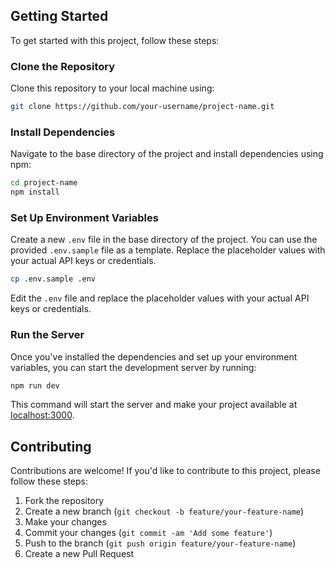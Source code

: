 ## Getting Started

To get started with this project, follow these steps:

### Clone the Repository

Clone this repository to your local machine using:

```bash
git clone https://github.com/your-username/project-name.git
```

### Install Dependencies

Navigate to the base directory of the project and install dependencies using npm:

```bash
cd project-name
npm install
```

### Set Up Environment Variables

Create a new `.env` file in the base directory of the project. You can use the provided `.env.sample` file as a template. Replace the placeholder values with your actual API keys or credentials.

```bash
cp .env.sample .env
```

Edit the `.env` file and replace the placeholder values with your actual API keys or credentials.

### Run the Server

Once you've installed the dependencies and set up your environment variables, you can start the development server by running:

```bash
npm run dev
```

This command will start the server and make your project available at [localhost:3000](http://localhost:3000).

## Contributing

Contributions are welcome! If you'd like to contribute to this project, please follow these steps:

1. Fork the repository
2. Create a new branch (`git checkout -b feature/your-feature-name`)
3. Make your changes
4. Commit your changes (`git commit -am 'Add some feature'`)
5. Push to the branch (`git push origin feature/your-feature-name`)
6. Create a new Pull Request
